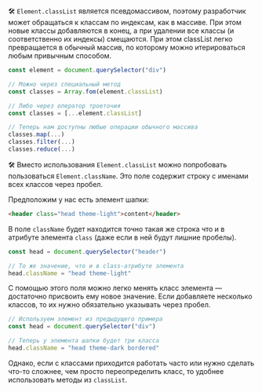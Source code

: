 
🛠 `Element.classList` является псевдомассивом, поэтому разработчик может обращаться к классам по индексам, как в массиве. При этом новые классы добавляются в конец, а при удалении все классы (и соответственно их индексы) смещаются. При этом classList легко превращается в обычный массив, по которому можно итерироваться любым привычным способом.

```js
const element = document.querySelector("div")

// Можно через специальный метод
const classes = Array.fom(element.classList)

// Либо через оператор троеточия
const classes = [...element.classList]

// Теперь нам доступны любые операции обычного массива
classes.map(...)
classes.filter(...)
classes.reduce(...)
```

🛠 Вместо использования `Element.classList` можно попробовать пользоваться `Element.className`. Это поле содержит строку с именами всех классов через пробел.

Предположим у нас есть элемент шапки:

```html
<header class="head theme-light">content</header>
```

В поле `className` будет находится точно такая же строка что и в атрибуте элемента `class` (даже если в ней будут лишние пробелы).

```js
const head = document.querySelector("header")

// То же значение, что и в class-атрибуте элемента
head.className = "head theme-light"
```

С помощью этого поля можно легко менять класс элемента — достаточно присвоить ему новое значение. Если добавляете несколько классов, то их нужно обязательно указывать через пробел.

```js
// Используем элемент из предыдущего примера
const head = document.querySelector("div")

// Теперь у элемента шапки будет три класса
head.className = "head theme-dark bordered"
```

Однако, если с классами приходится работать часто или нужно сделать что-то сложнее, чем просто переопределить класс, то удобнее использовать методы из `classList`.
